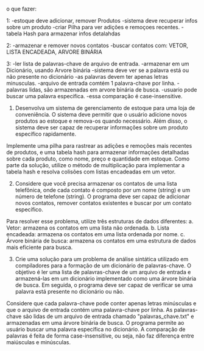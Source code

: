 o que fazer:

1:
-estoque deve adicionar, remover Produtos
-sistema deve recuperar infos sobre um produto
-criar Pilha para ver adições e remoçoes recentes.
-tabela Hash para armazenar infos detalahdas 

2:
-armazenar e remover novos contatos
-buscar contatos com: VETOR, LISTA ENCADEADA, ARVORE BINÁRIA

3:
-ler lista de palavras-chave de arquivo de entrada.
-armazenar em um Dicionário, usando Arvore binária
-sistema deve ver se a palavra está ou não presente no dicionário
-as palavras devem ter apenas letras minusculas.
-arquivo de entrada comtém 1 palavra-chave por linha.
-palavras lidas, são armazenadas em arvore binária de busca.
-usuario pode buscar uma palavra especifica.
-essa comparação é case-insensitive.

1. Desenvolva um sistema de gerenciamento de estoque para uma loja de
conveniência. O sistema deve permitir que o usuário adicione novos produtos ao
estoque e remova-os quando necessário. Além disso, o sistema deve ser capaz de
recuperar informações sobre um produto específico rapidamente.

Implemente uma pilha para rastrear as adições e remoções mais recentes de
produtos, e uma tabela hash para armazenar informações detalhadas sobre cada
produto, como nome, preço e quantidade em estoque. Como parte da solução,
utilize o método de multiplicação para implementar a tabela hash e resolva colisões
com listas encadeadas em um vetor.

2. Considere que você precisa armazenar os contatos de uma lista telefônica, onde
cada contato é composto por um nome (string) e um número de telefone (string). O
programa deve ser capaz de adicionar novos contatos, remover contatos existentes
e buscar por um contato específico.

Para resolver esse problema, utilize três estruturas de dados diferentes:
  a. Vetor: armazena os contatos em uma lista não ordenada.
  b. Lista encadeada: armazena os contatos em uma lista ordenada por nome.
  c. Árvore binária de busca: armazena os contatos em uma estrutura de dados
mais eficiente para busca.

3. Crie uma solução para um problema de análise sintática utilizado em compiladores
para a formação de um dicionário de palavras-chave. O objetivo é ler uma lista de
palavras-chave de um arquivo de entrada e armazená-las em um dicionário
implementado como uma árvore binária de busca. Em seguida, o programa deve
ser capaz de verificar se uma palavra está presente no dicionário ou não.

Considere que cada palavra-chave pode conter apenas letras minúsculas e que o
arquivo de entrada contém uma palavra-chave por linha. As palavras-chave são
lidas de um arquivo de entrada chamado "palavras_chave.txt" e armazenadas em
uma árvore binária de busca. O programa permite ao usuário buscar uma palavra
específica no dicionário. A comparação de palavras é feita de forma
case-insensitive, ou seja, não faz diferença entre maiúsculas e minúsculas.
